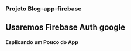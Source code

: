 ### Projeto Blog-app-firebase 

## Usaremos Firebase Auth google 

#### Esplicando um Pouco do App



